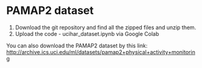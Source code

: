# PAMAP2 dataset

1. Download the git repository and find all the zipped files and unzip them.
2. Upload the code - ucihar_dataset.ipynb via Google Colab  

You can also download the PAMAP2 dataset by this link: http://archive.ics.uci.edu/ml/datasets/pamap2+physical+activity+monitoring
